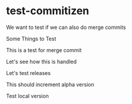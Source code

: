 # test-commitizen

We want to test if we can also do merge commits

Some Things to Test

This is a test for merge commit

Let's see how this is handled

Let's test releases

This should increment alpha version

Test local version
